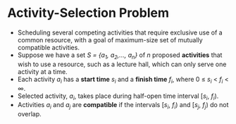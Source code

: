 # Activity-Selection Problem

- Scheduling several competing activities that require exclusive use of a common resource, with a goal of maximum-size set of mutually compatible activities.
- Suppose we have a set *S = {a<sub>1</sub>, a<sub>2</sub>,..., a<sub>n</sub>}* of *n* proposed **activities** that wish to use a resource, such as a lecture hall, which can only serve one activity at a time.
- Each activity *a<sub>i</sub>* has a **start time** *s<sub>i</sub>* and a **finish time** *f<sub>i</sub>*, where 0 ≤ *s<sub>i</sub>* < *f<sub>i</sub>* < ∞.
- Selected activity, *a<sub>i</sub>*, takes place during half-open time interval \[*s<sub>i</sub>*, *f<sub>i</sub>*).
- Activities *a<sub>i</sub>* and *a<sub>j</sub>* are **compatible** if the intervals \[*s<sub>i</sub>*, *f<sub>i</sub>*) and \[*s<sub>j</sub>*, *f<sub>j</sub>*) do not overlap.